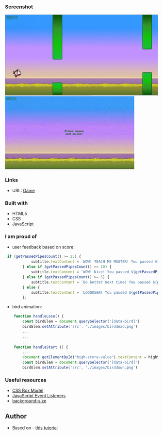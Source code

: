 ### Screenshot

![](./images/screenshot.png)
![](./images/gif.gif)

### Links

- URL: [Game](https://flappybirdbilska.netlify.app/)

### Built with

- HTML5
- CSS
- JavaScript

### I am proud of 

- user feedback based on score:
```js
 if (getPassedPipesCount() >= 25) {
            subtitle.textContent = `WOW! TEACH ME MASTER! You passed ${getPassedPipesCount()} pipes`
        } else if (getPassedPipesCount() >= 10) {
            subtitle.textContent = `WOW! Nice! You passed ${getPassedPipesCount()} pipes`
        } else if (getPassedPipesCount() >= 5) {
            subtitle.textContent = `Do better next time! You passed ${getPassedPipesCount()} pipes`
        } else {
            subtitle.textContent = `LOOOOSER! You passed ${getPassedPipesCount()} pipes`
        };
```
- bird animation:
```js
    function handleLose() {
        const birdElem = document.querySelector('[data-bird]')
        birdElem.setAttribute('src', './images/birddead.png')
        ...
        ...
        ...
    function handleStart () {
        ...
        document.getElementById("high-score-value").textContent = highScore;
        const birdElem = document.querySelector('[data-bird]')
        birdElem.setAttribute('src', './images/birddown.png')
  ```

### Useful resources

- [CSS Box Model](https://www.youtube.com/watch?v=rIO5326FgPE)
- [JavaScript Event Listeners](https://www.youtube.com/watch?v=XF1_MlZ5l6M)
- [background-size](https://developer.mozilla.org/en-US/docs/Web/CSS/background-size)



## Author

- Based on - [this tutorial](https://www.youtube.com/watch?v=Jgst0rihJ3o)

